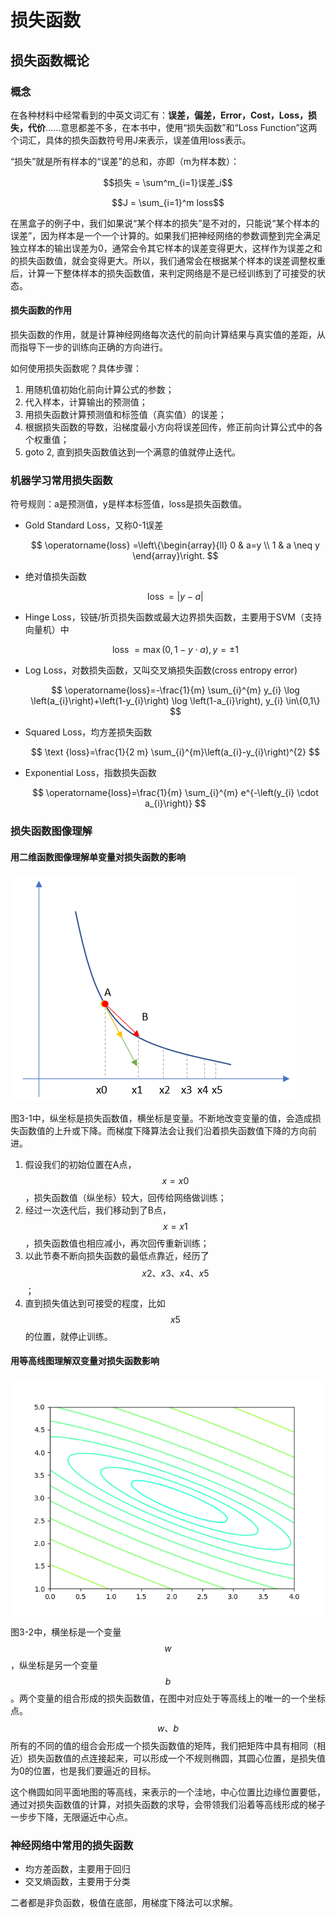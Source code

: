 # 损失函数

## 损失函数概论

### 概念

在各种材料中经常看到的中英文词汇有：**误差，偏差，Error，Cost，Loss，损失，代价**......意思都差不多，在本书中，使用“损失函数”和“Loss Function”这两个词汇，具体的损失函数符号用J来表示，误差值用loss表示。

“损失”就是所有样本的“误差”的总和，亦即（m为样本数）：

$$损失 = \sum^m_{i=1}误差_i$$

$$J = \sum_{i=1}^m loss$$

在黑盒子的例子中，我们如果说“某个样本的损失”是不对的，只能说“某个样本的误差”，因为样本是一个一个计算的。如果我们把神经网络的参数调整到完全满足独立样本的输出误差为0，通常会令其它样本的误差变得更大，这样作为误差之和的损失函数值，就会变得更大。所以，我们通常会在根据某个样本的误差调整权重后，计算一下整体样本的损失函数值，来判定网络是不是已经训练到了可接受的状态。

#### 损失函数的作用

损失函数的作用，就是计算神经网络每次迭代的前向计算结果与真实值的差距，从而指导下一步的训练向正确的方向进行。

如何使用损失函数呢？具体步骤：

1. 用随机值初始化前向计算公式的参数；
2. 代入样本，计算输出的预测值；
3. 用损失函数计算预测值和标签值（真实值）的误差；
4. 根据损失函数的导数，沿梯度最小方向将误差回传，修正前向计算公式中的各个权重值；
5. goto 2, 直到损失函数值达到一个满意的值就停止迭代。

### 机器学习常用损失函数

符号规则：a是预测值，y是样本标签值，loss是损失函数值。

* Gold Standard Loss，又称0-1误差

  $$
  \operatorname{loss} =\left\{\begin{array}{ll}
  0 & a=y \\
  1 & a \neq y
  \end{array}\right.
  $$

* 绝对值损失函数

  $$
  \operatorname{loss}=|y-a|
  $$

* Hinge Loss，铰链/折页损失函数或最大边界损失函数，主要用于SVM（支持向量机）中

  $$
  \text { loss }=\max (0,1-y \cdot a), y=\pm 1
  $$

* Log Loss，对数损失函数，又叫交叉熵损失函数\(cross entropy error\)

  $$
  \operatorname{loss}=-\frac{1}{m} \sum_{i}^{m} y_{i} \log \left(a_{i}\right)+\left(1-y_{i}\right) \log \left(1-a_{i}\right), y_{i} \in\{0,1\}
  $$

* Squared Loss，均方差损失函数

  $$
  \text {loss}=\frac{1}{2 m} \sum_{i}^{m}\left(a_{i}-y_{i}\right)^{2}
  $$

* Exponential Loss，指数损失函数

  $$
  \operatorname{loss}=\frac{1}{m} \sum_{i}^{m} e^{-\left(y_{i} \cdot a_{i}\right)}
  $$

### 损失函数图像理解

#### 用二维函数图像理解单变量对损失函数的影响

![&#x56FE;3-1 &#x5355;&#x53D8;&#x91CF;&#x7684;&#x635F;&#x5931;&#x51FD;&#x6570;&#x56FE;](../.gitbook/assets/image%20%2864%29.png)

图3-1中，纵坐标是损失函数值，横坐标是变量。不断地改变变量的值，会造成损失函数值的上升或下降。而梯度下降算法会让我们沿着损失函数值下降的方向前进。

1. 假设我们的初始位置在A点，$$x=x0$$，损失函数值（纵坐标）较大，回传给网络做训练；
2. 经过一次迭代后，我们移动到了B点，$$x=x1$$，损失函数值也相应减小，再次回传重新训练；
3. 以此节奏不断向损失函数的最低点靠近，经历了$$x2、x3、x4、x5$$；
4. 直到损失值达到可接受的程度，比如$$x5$$的位置，就停止训练。

#### 用等高线图理解双变量对损失函数影响

![&#x56FE;3-2 &#x53CC;&#x53D8;&#x91CF;&#x7684;&#x635F;&#x5931;&#x51FD;&#x6570;&#x56FE;](../.gitbook/assets/image%20%2827%29.png)

图3-2中，横坐标是一个变量$$w$$，纵坐标是另一个变量$$b$$。两个变量的组合形成的损失函数值，在图中对应处于等高线上的唯一的一个坐标点。$$w、b$$所有的不同的值的组合会形成一个损失函数值的矩阵，我们把矩阵中具有相同（相近）损失函数值的点连接起来，可以形成一个不规则椭圆，其圆心位置，是损失值为0的位置，也是我们要逼近的目标。

这个椭圆如同平面地图的等高线，来表示的一个洼地，中心位置比边缘位置要低，通过对损失函数值的计算，对损失函数的求导，会带领我们沿着等高线形成的梯子一步步下降，无限逼近中心点。

### 神经网络中常用的损失函数

* 均方差函数，主要用于回归
* 交叉熵函数，主要用于分类

二者都是非负函数，极值在底部，用梯度下降法可以求解。

